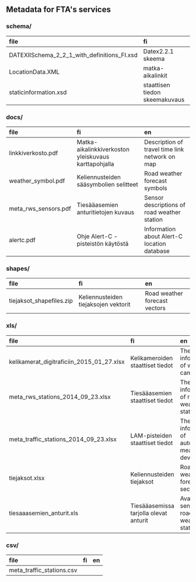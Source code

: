 ## Metadata for FTA's services

### schema/
|file |fi |en |
|:-----|:---|:---|
|DATEXIISchema_2_2_1_with_definitions_FI.xsd|Datex2.2.1 skeema|Datex2.2.1 schema|
|LocationData.XML|matka-aikalinkit|travel time links|
|staticinformation.xsd|staattisen tiedon skeemakuvaus|schema for static data|

### docs/
|file |fi |en |
|:-----|:---|:---|
|linkkiverkosto.pdf|Matka-aikalinkkiverkoston yleiskuvaus karttapohjalla|Description of travel time link network on map|
|weather_symbol.pdf|Keliennusteiden sääsymbolien selitteet|Road weather forecast symbols|
|meta_rws_sensors.pdf|Tiesääasemien anturitietojen kuvaus|Sensor descriptions of road weather station|
|alertc.pdf|Ohje Alert-C -pisteistön käytöstä|Information about Alert-C location database|

### shapes/
|file |fi |en |
|:-----|:---|:---|
|tiejaksot_shapefiles.zip|Keliennusteiden tiejaksojen vektorit|Road weather forecast vectors|

### xls/
|file |fi |en |
|:-----|:---|:---|
|kelikamerat_digitraficiin_2015_01_27.xlsx|Kelikameroiden staattiset tiedot|The static information of weather cameras|
|meta_rws_stations_2014_09_23.xlsx|Tiesääasemien staattiset tiedot|The static information of road weather station|
|meta_traffic_stations_2014_09_23.xlsx|LAM-pisteiden staattiset tiedot|The static information of automatic measuring devices|
|tiejaksot.xlsx|Keliennusteiden tiejaksot|Road weather forecast sections|
|tiesaaasemien_anturit.xls|Tiesääasemissa tarjolla olevat anturit|Available sensors of road weather station|


### csv/
|file |fi |en |
|:-----|:---|:---|
|meta_traffic_stations.csv|||
